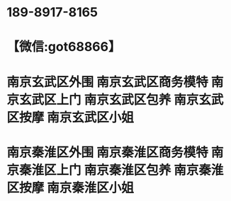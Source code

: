 # 189-8917-8165
# 【微信:got68866】
# 南京玄武区外围 南京玄武区商务模特 南京玄武区上门 南京玄武区包养 南京玄武区按摩 南京玄武区小姐 
# 南京秦淮区外围 南京秦淮区商务模特 南京秦淮区上门 南京秦淮区包养 南京秦淮区按摩 南京秦淮区小姐
